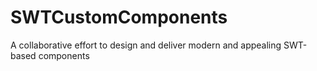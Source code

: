 # SWTCustomComponents
A collaborative effort to design and deliver modern and appealing SWT-based components
